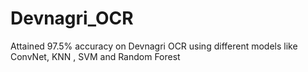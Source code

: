 # Devnagri_OCR
Attained 97.5% accuracy on Devnagri OCR using different models like ConvNet, KNN , SVM and Random Forest
